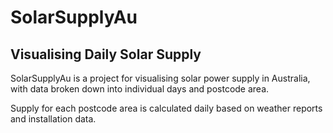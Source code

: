 # SolarSupplyAu

## Visualising Daily Solar Supply

SolarSupplyAu is a project for visualising solar power supply in Australia, with data broken down into individual days and postcode area.

Supply for each postcode area is calculated daily based on weather reports and installation data.
